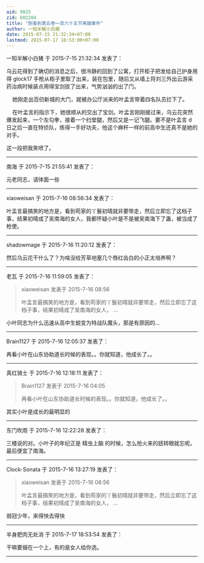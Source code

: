 ```yaml
---
aid: 9025
zid: 602204
title: "刚看到第五卷一百六十五节离婚事件"
author: 一知半解小白猪
date: 2015-07-15 21:32:34+07:00
lastmod: 2015-07-17 18:53:00+07:00
---
```


一知半解小白猪 于 2015-7-15 21:32:34 发表了：

乌云花得到了确切的消息之后，很冷静的回到了公寓，打开柜子把发给自己护身用得 glock17 手枪从柜子里取了出来，装在包里，随后又从墙上将刘三外出云游采药治病时候装点用得宝剑拔了出来，气势汹汹的出了门。

&nbsp; &nbsp; 她刚走出百仞新城的大门，就被办公厅派来的叶孟言带着四名队员拦下了。

&nbsp; &nbsp; 在叶孟言的指示下，她很顺从的交出了宝剑。叶孟言刚刚接过来，乌云花突然爆发起来，一个左勾拳，接着一个扫堂腿，然后又是一记飞腿。要不是叶孟言 d 日之后一直在特侦队，练得一手好功夫，他这个麻杆一样的前高中生还真不是她的对手。

这一段把我笑喷了。

---

南海 于 2015-7-15 21:55:41 发表了：

元老同志，请体面一些

---

xiaoweisan 于 2015-7-16 08:56:34 发表了：

叶孟言最搞笑的地方是，看到苟家的丫鬟初晴就非要带走，然后立即忘了这档子事，结果初晴成了吴南海的女人，我都怀疑小叶是不是被吴南海下了蛊，被当成了枪使。

---

shadowmage 于 2015-7-16 11:20:12 发表了：

然后乌云花干什么了？为啥没给芳草地塞几个唇红齿白的小正太培养啊？

---

老瓦 于 2015-7-16 11:59:05 发表了：

> xiaoweisan 发表于 2015-7-16 08:56
>
> 叶孟言最搞笑的地方是，看到苟家的丫鬟初晴就非要带走，然后立即忘了这档子事，结果初晴成了吴南海的女人， ...

小叶同志为什么迅速从高中生蜕变为特战队魔头，那是有原因的...

---

Brain1127 于 2015-7-16 12:05:37 发表了：

再看小叶在山东协助道长时候的表现。。你就知道，他成长了。。

---

真红骑士 于 2015-7-16 12:18:11 发表了：

> Brain1127 发表于 2015-7-16 04:05
>
> 再看小叶在山东协助道长时候的表现。。你就知道，他成长了。。

其实小叶是成长的最明显的

---

东门吹雨 于 2015-7-16 12:22:28 发表了：

三楼说的对。小叶子的年纪正是 精虫上脑 的时候，怎么抢火来的妞转眼就忘呢。最后便宜了南海。

---

Clock-Sonata 于 2015-7-16 13:27:19 发表了：

> xiaoweisan 发表于 2015-7-16 08:56
>
> 叶孟言最搞笑的地方是，看到苟家的丫鬟初晴就非要带走，然后立即忘了这档子事，结果初晴成了吴南海的女人， ...

弱冠少年，来得快去得快

---

半身肥肉无处消 于 2015-7-17 18:53:54 发表了：

干嘛要捆在一个上，有的是女人给你选。

---
